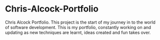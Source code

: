 # Chris-Alcock-Portfolio
Chris Alcock Portfolio.
This project is the start of my journey in to the world of software development. This is my portfolio, constantly working on and updating as new techniques are learnt, ideas created and fun takes over. 
